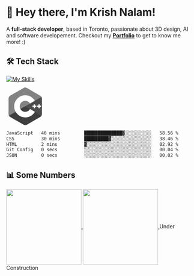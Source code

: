 # 👋 Hey there, I'm Krish Nalam!
A **full-stack developer**, based in Toronto, passionate about 3D design, AI and software developement.
Checkout my **[Portfolio](https://krishnalam.com)** to get to know me more! :)

## 🛠️ Tech Stack
[![My Skills](https://skillicons.dev/icons?i=linux,html,css,js,ts,react,nodejs,nextjs,mongodb,sqlite,python,java)](https://skillicons.dev)

<svg width="100" height="100" viewBox="0 0 100 100" fill="none" xmlns="http://www.w3.org/2000/svg">
<g id="c++" clip-path="url(#clip0_790_7624)">
<path id="Vector" d="M94.7 29.3002C94.7 27.6002 94.3 26.1002 93.6 24.9002C92.9 23.6002 91.8 22.6002 90.4 21.8002C78.6 15.0002 66.8 8.20016 55 1.30016C51.8 -0.499844 48.7 -0.499844 45.6 1.40016C40.9 4.20016 17.4 17.7002 10.3 21.7002C7.4 23.4002 6 26.0002 6 29.3002C6 43.0002 6 56.7002 6 70.4002C6 72.0002 6.3 73.5001 7 74.7001C7.7 76.0001 8.8 77.1002 10.3 77.9002C17.3 82.0002 40.9 95.4001 45.6 98.2001C48.8 100.1 51.8 100.1 55 98.3002C66.8 91.6002 78.6 84.8002 90.4 78.0002C91.9 77.2002 92.9 76.1002 93.7 74.8002C94.4 73.5002 94.7 72.1002 94.7 70.5002C94.7 70.4002 94.7 43.0002 94.7 29.3002Z" fill="#838383"/>
<path id="Vector_2" d="M50.5 49.7002L7 74.8002C7.7 76.1002 8.8 77.2002 10.3 78.0002C17.3 82.1002 40.9 95.5002 45.6 98.3002C48.8 100.2 51.8 100.2 55 98.4002C66.8 91.6002 78.6 84.8002 90.4 78.0002C91.9 77.2002 92.9 76.1002 93.7 74.8002L50.5 49.7002Z" fill="#3E3E3E"/>
<path id="Vector_3" d="M37.6 57.1002C40.1 61.5002 44.9 64.5002 50.3 64.5002C55.8 64.5002 60.6 61.5002 63.1 57.0002L50.4 49.7002L37.6 57.1002Z" fill="#3E3E3E"/>
<path id="Vector_4" d="M94.7 29.2999C94.7 27.5999 94.3 26.0999 93.6 24.8999L50.5 49.6999L93.7 74.6999C94.4 73.3999 94.7 71.9999 94.7 70.3999C94.7 70.3999 94.7 42.9999 94.7 29.2999Z" fill="#4C4C4C"/>
<path id="Vector_5" d="M92.4 51.5002H89V54.9002H85.6V51.5002H82.2V48.1002H85.6V44.7002H89V48.1002H92.4V51.5002ZM80 51.5002H76.6V54.9002H73.2V51.5002H69.8V48.1002H73.2V44.7002H76.6V48.1002H80V51.5002Z" fill="white"/>
<path id="Vector_6" d="M63.2 57.0999C60.7 61.5999 55.9 64.5999 50.4 64.5999C44.9 64.5999 40.2 61.5999 37.7 57.1999C36.4 54.9999 35.8 52.4999 35.8 49.8999C35.8 41.7999 42.4 35.1999 50.5 35.1999C55.9 35.1999 60.6 38.0999 63.2 42.4999L76 35.0999C70.9 26.2999 61.4 20.3999 50.5 20.3999C34.2 20.3999 21 33.5999 21 49.8999C21 55.1999 22.4 60.1999 24.9 64.5999C30 73.3999 39.5 79.3999 50.5 79.3999C61.5 79.3999 71 73.3999 76.1 64.4999L63.2 57.0999Z" fill="white"/>
</g>
<defs>
<clipPath id="clip0_790_7624">
<rect width="100" height="100" fill="white"/>
</clipPath>
</defs>
</svg>

<!--START_SECTION:waka-->

```txt
JavaScript   46 mins         ██████████████▓░░░░░░░░░░   58.56 %
CSS          30 mins         █████████▓░░░░░░░░░░░░░░░   38.46 %
HTML         2 mins          ▓░░░░░░░░░░░░░░░░░░░░░░░░   02.92 %
Git Config   0 secs          ░░░░░░░░░░░░░░░░░░░░░░░░░   00.04 %
JSON         0 secs          ░░░░░░░░░░░░░░░░░░░░░░░░░   00.02 %
```

<!--END_SECTION:waka-->

## 📊 Some Numbers
<a href="https://github.com/KrishNalam/github-readme-stats">
  <img height=200 align="center" src="https://github-readme-stats.vercel.app/api?username=KrishNalam&show_icons=true&bg_color=00000000&include_all_commits=true&hide=issues,contribs&hide_border=true"/>
</a>
<a href="https://github.com/KrishNalam/convoychat">
  <img height=200 align="center" src="https://github-readme-stats.vercel.app/api/top-langs/?username=KrishNalam&layout=donut&theme=dark&bg_color=00000000&size_weight=0.5&count_weight=0.5" />
</a>
Under Construction
